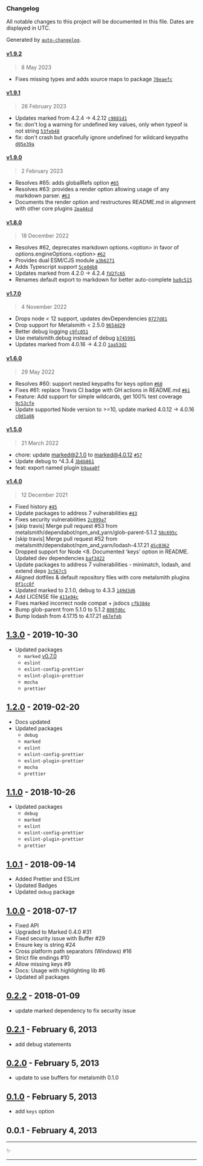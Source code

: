 ### Changelog

All notable changes to this project will be documented in this file. Dates are displayed in UTC.

Generated by [`auto-changelog`](https://github.com/CookPete/auto-changelog).

#### [v1.9.2](https://github.com/metalsmith/markdown/compare/v1.9.1...v1.9.2)

> 8 May 2023

- Fixes missing types and adds source maps to package [`78eaefc`](https://github.com/metalsmith/markdown/commit/78eaefc0190e41f7cf9e277fdf783b7b100b9fed)

#### [v1.9.1](https://github.com/metalsmith/markdown/compare/v1.9.0...v1.9.1)

> 26 February 2023

- Updates marked from 4.2.4 -&gt; 4.2.12 [`c9881d1`](https://github.com/metalsmith/markdown/commit/c9881d1d24d64b19c7a0f9e98330936236e003ba)
- fix: don't log a warning for undefined key values, only when typeof is not string [`53feb48`](https://github.com/metalsmith/markdown/commit/53feb486b81582123806f427c88ab53776498441)
- fix: don't crash but gracefully ignore undefined for wildcard keypaths [`d05e39a`](https://github.com/metalsmith/markdown/commit/d05e39a8720901722cfb66b9cd7097f0019ec148)

#### [v1.9.0](https://github.com/metalsmith/markdown/compare/v1.8.0...v1.9.0)

> 2 February 2023

- Resolves #65: adds globalRefs option [`#65`](https://github.com/metalsmith/markdown/issues/65)
- Resolves #63: provides a render option allowing usage of any markdown parser. [`#63`](https://github.com/metalsmith/markdown/issues/63)
- Documents the render option and restructures README.md in alignment with other core plugins [`2ea44cd`](https://github.com/metalsmith/markdown/commit/2ea44cd0437e21ceda7b76024a8f014e359e09d3)

#### [v1.8.0](https://github.com/metalsmith/markdown/compare/v1.7.0...v1.8.0)

> 18 December 2022

- Resolves #62, deprecates markdown options.&lt;option&gt; in favor of options.engineOptions.&lt;option&gt; [`#62`](https://github.com/metalsmith/markdown/issues/62)
- Provides dual ESM/CJS module [`a3b6271`](https://github.com/metalsmith/markdown/commit/a3b62712e3d27d8d50f2fcc50f426ce8f8851949)
- Adds Typescript support [`5ce04b8`](https://github.com/metalsmith/markdown/commit/5ce04b82664a747bc6a504c01ef138bc32d03814)
- Updates marked from 4.2.0 -&gt; 4.2.4 [`fd2fc65`](https://github.com/metalsmith/markdown/commit/fd2fc6582764e29837dec8ec39de1f30f126770b)
- Renames default export to markdown for better auto-complete [`ba9c515`](https://github.com/metalsmith/markdown/commit/ba9c51595a2154458245b525a7c093d06aadd4c6)

#### [v1.7.0](https://github.com/metalsmith/markdown/compare/v1.6.0...v1.7.0)

> 4 November 2022

- Drops node &lt; 12 support, updates devDependencies [`0727d81`](https://github.com/metalsmith/markdown/commit/0727d815e62dc89438b662c0b8635b0d36450e89)
- Drop support for Metalsmith &lt; 2.5.0 [`9654d29`](https://github.com/metalsmith/markdown/commit/9654d2983bfd79401379534463174135650b3417)
- Better debug logging [`c9fc051`](https://github.com/metalsmith/markdown/commit/c9fc0519ff38c76a12491b0004e86dc289fb1e06)
- Use metalsmith.debug instead of debug [`b745991`](https://github.com/metalsmith/markdown/commit/b7459912c512c68bfced8806dcb22251cf29bcf4)
- Updates marked from 4.0.16 -&gt; 4.2.0 [`1aa53d2`](https://github.com/metalsmith/markdown/commit/1aa53d279c7b204e59e089f6675ceacf2b118a37)

#### [v1.6.0](https://github.com/metalsmith/markdown/compare/v1.5.0...v1.6.0)

> 29 May 2022

- Resolves #60: support nested keypaths for keys option [`#60`](https://github.com/metalsmith/markdown/issues/60)
- Fixes #61: replace Travis CI badge with GH actions in README.md [`#61`](https://github.com/metalsmith/markdown/issues/61)
- Feature: Add support for simple wildcards, get 100% test coverage [`9c53cfe`](https://github.com/metalsmith/markdown/commit/9c53cfe9707daab783c3fc54ddd6ceb9c5eddf9c)
- Update supported Node version to &gt;=10, update marked 4.0.12 -&gt; 4.0.16 [`c0d1a86`](https://github.com/metalsmith/markdown/commit/c0d1a860565a767349b42f51d2ead7ebd04cb22a)

#### [v1.5.0](https://github.com/metalsmith/markdown/compare/v1.4.0...v1.5.0)

> 21 March 2022

- chore: update marked@2.1.0 to marked@4.0.12 [`#57`](https://github.com/metalsmith/markdown/pull/57)
- Update debug to ^4.3.4 [`3b6b861`](https://github.com/metalsmith/markdown/commit/3b6b861fca5802e54ca3e7a49c865ced6fd4c5d2)
- feat: export named plugin [`b9aaa0f`](https://github.com/metalsmith/markdown/commit/b9aaa0fd2dfe5a83b71233dc94c29f472b79be5e)

#### [v1.4.0](https://github.com/metalsmith/markdown/compare/v1.3.0...v1.4.0)

> 12 December 2021

- Fixed history [`#45`](https://github.com/metalsmith/markdown/pull/45)
- Update packages to address 7 vulnerabilities [`#43`](https://github.com/metalsmith/markdown/pull/43)
- Fixes security vulnerabilities [`2c899a7`](https://github.com/metalsmith/markdown/commit/2c899a7580a8c223d4921fe8c0060bf0d739b7b7)
- [skip travis] Merge pull request #53 from metalsmith/dependabot/npm_and_yarn/glob-parent-5.1.2 [`58c695c`](https://github.com/metalsmith/markdown/commit/58c695c194bdf2ca45f9ada81dcb35653124604f)
- [skip travis] Merge pull request #52 from metalsmith/dependabot/npm_and_yarn/lodash-4.17.21 [`45c0362`](https://github.com/metalsmith/markdown/commit/45c03628af0fe234bd3a0d488b42a9bf40bcdcdb)
- Dropped support for Node &lt;8. Documented 'keys' option in README. Updated dev dependencies [`baf3422`](https://github.com/metalsmith/markdown/commit/baf3422bdde52fc543bd00fac5dedea7c9dfaa8c)
- Update packages to address 7 vulnerabilities - minimatch, lodash, and extend deps [`3c567c5`](https://github.com/metalsmith/markdown/commit/3c567c50368eac7498672a92d3513f0955e048cd)
- Aligned dotfiles & default repository files with core metalsmith plugins [`0f1cc8f`](https://github.com/metalsmith/markdown/commit/0f1cc8f19b051bcad422329f26a1d92051c8a663)
- Updated marked to 2.1.0, debug to 4.3.3 [`149d3d6`](https://github.com/metalsmith/markdown/commit/149d3d65e2eb38d25b3fdc850e425c871466cbbf)
- Add LICENSE file [`411e94c`](https://github.com/metalsmith/markdown/commit/411e94c2d8dad8f4564d0e8386b57f8d30b00e93)
- Fixes marked incorrect node compat + jsdocs [`cfb384e`](https://github.com/metalsmith/markdown/commit/cfb384ee16659e377a0e43d4abdbc4c4acc6b5ca)
- Bump glob-parent from 5.1.0 to 5.1.2 [`808fd6c`](https://github.com/metalsmith/markdown/commit/808fd6c48e927157900bf72810483ed1e7405bf7)
- Bump lodash from 4.17.15 to 4.17.21 [`e67efeb`](https://github.com/metalsmith/markdown/commit/e67efeb6134f754dfd9395f061caae1a3c9dfc20)

<!-- auto-changelog-above -->

## [1.3.0][] - 2019-10-30

- Updated packages
  - `marked` [v0.7.0](https://github.com/markedjs/marked/releases/tag/v0.7.0)
  - `eslint`
  - `eslint-config-prettier`
  - `eslint-plugin-prettier`
  - `mocha`
  - `prettier`

## [1.2.0][] - 2019-02-20

- Docs updated
- Updated packages
  - `debug`
  - `marked`
  - `eslint`
  - `eslint-config-prettier`
  - `eslint-plugin-prettier`
  - `mocha`
  - `prettier`

## [1.1.0][] - 2018-10-26

- Updated packages
  - `debug`
  - `marked`
  - `eslint`
  - `eslint-config-prettier`
  - `eslint-plugin-prettier`
  - `prettier`

## [1.0.1][] - 2018-09-14

- Added Prettier and ESLint
- Updated Badges
- Updated `debug` package

## [1.0.0][] - 2018-07-17

- Fixed API
- Upgraded to Marked 0.4.0 #31
- Fixed security issue with Buffer #29
- Ensure key is string #24
- Cross platform path separators (Windows) #16
- Strict file endings #10
- Allow missing keys #9
- Docs: Usage with highlighting lib #6
- Updated all packages

## [0.2.2][] - 2018-01-09

- update marked dependency to fix security issue

## [0.2.1][] - February 6, 2013

- add debug statements

## [0.2.0][] - February 5, 2013

- update to use buffers for metalsmith 0.1.0

## [0.1.0][] - February 5, 2013

- add `keys` option

## 0.0.1 - February 4, 2013

---

:sparkles:

---

[unreleased]: https://github.com/metalsmith/markdown/compare/v1.2.0...HEAD
[1.3.0]: https://github.com/metalsmith/markdown/compare/v1.2.0...v1.3.0
[1.2.0]: https://github.com/metalsmith/markdown/compare/v1.1.0...v1.2.0
[1.1.0]: https://github.com/metalsmith/markdown/compare/v1.0.1...v1.1.0
[1.0.1]: https://github.com/metalsmith/markdown/compare/v1.0.0...v1.0.1
[1.0.0]: https://github.com/metalsmith/markdown/compare/v0.2.2...v1.0.0
[0.2.2]: https://github.com/metalsmith/markdown/compare/v0.2.1...v0.2.2
[0.2.1]: https://github.com/metalsmith/markdown/compare/v0.2.0...v0.2.1
[0.2.0]: https://github.com/metalsmith/markdown/compare/v0.1.0...v0.2.0
[0.1.0]: https://github.com/metalsmith/markdown/compare/v0.0.1...v0.1.0
